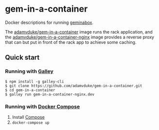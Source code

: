 # gem-in-a-container

Docker descriptions for running [geminabox](https://github.com/geminabox/geminabox).

The [adamvduke/gem-in-a-container](gem-in-a-container) image runs the rack application, and the [adamvduke/gem-in-a-container-nginx](gem-in-a-container-nginx) image provides a reverse proxy that can but put in front of the rack app to achieve some caching.

## Quick start

### Running with [Galley](https://github.com/twitter-fabric/galley)

```
$ npm install -g galley-cli
$ git clone https://github.com/adamvduke/gem-in-a-container.git
$ cd gem-in-a-container
$ galley run gem-in-a-container-nginx.dev
```

### Running with [Docker Compose](https://docs.docker.com/compose)

1. Install [Compose](https://docs.docker.com/compose/install)
2. `docker-compose up`
